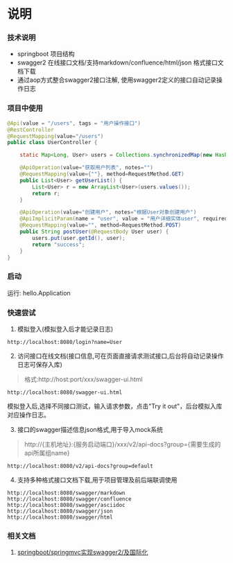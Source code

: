 # 说明
### 技术说明
- springboot 项目结构
- swagger2 在线接口文档/支持markdown/confluence/html/json 格式接口文档下载
- 通过aop方式整合swagger2接口注解, 使用swagger2定义的接口自动记录操作日志
### 项目中使用 
```java
@Api(value = "/users", tags = "用户操作接口")
@RestController
@RequestMapping(value="/users")     
public class UserController {

    static Map<Long, User> users = Collections.synchronizedMap(new HashMap<Long, User>());

    @ApiOperation(value="获取用户列表", notes="")
    @RequestMapping(value={""}, method=RequestMethod.GET)
    public List<User> getUserList() {
        List<User> r = new ArrayList<User>(users.values());
        return r;
    }

    @ApiOperation(value="创建用户", notes="根据User对象创建用户")
    @ApiImplicitParam(name = "user", value = "用户详细实体user", required = true, dataType = "User")
    @RequestMapping(value="", method=RequestMethod.POST)
    public String postUser(@RequestBody User user) {
        users.put(user.getId(), user);
        return "success";
    }
}
```
### 启动
运行: hello.Application 

### 快速尝试
1. 模拟登入(模拟登入后才能记录日志) 
```
http://localhost:8080/login?name=User
```
2. 访问接口在线文档(接口信息,可在页面直接请求测试接口,后台将自动记录操作日志可保存入库)
> 格式:http://host:port/xxx/swagger-ui.html 
```
http://localhost:8080/swagger-ui.html
```

模拟登入后,选择不同接口测试，输入请求参数，点击"Try it out"，后台模拟入库对应操作日志。

3. 接口的swagger描述信息json格式,用于导入mock系统
> http://{主机地址}:{服务启动端口}/xxx/v2/api-docs?group={需要生成的api所属组name}
```
http://localhost:8080/v2/api-docs?group=default
```
4. 支持多种格式接口文档下载,用于项目管理及前后端联调使用
```
http://localhost:8080/swagger/markdown
http://localhost:8080/swagger/confluence
http://localhost:8080/swagger/asciidoc
http://localhost:8080/swagger/json
http://localhost:8080/swagger/html
```
### 相关文档
1. [springboot/springmvc实现swagger2/及国际化](https://github.com/MusicXi/note/tree/master/java/third_lib/swagger2)














